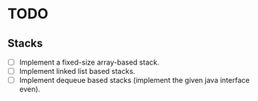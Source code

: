 # TODO

## Stacks

- [ ] Implement a fixed-size array-based stack.
- [ ] Implement linked list based stacks.
- [ ] Implement dequeue based stacks (implement the given java interface even).